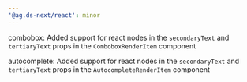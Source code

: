 ```yaml
---
'@ag.ds-next/react': minor
---
```


combobox: Added support for react nodes in the `secondaryText` and `tertiaryText` props in the  `ComboboxRenderItem` component

autocomplete: Added support for react nodes in the `secondaryText` and `tertiaryText` props in the  `AutocompleteRenderItem` component
